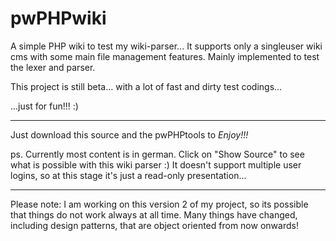 # pwPHPwiki

A simple PHP wiki to test my wiki-parser...
It supports only a singleuser wiki cms with some main file management features.
Mainly implemented to test the lexer and parser.

This project is still beta... with a lot of fast and dirty test codings... 

...just for fun!!!
:)

----
Just download this source and the pwPHPtools to *Enjoy!!!*


ps. Currently most content is in german. Click on "Show Source" to see what is possible with this wiki parser :) It doesn't support multiple user logins, so at this stage it's just a read-only presentation...

----
Please note: I am working on this version 2 of my project, so its possible that things do not work always at all time. Many things have changed, including design patterns, that are object oriented from now onwards! 
